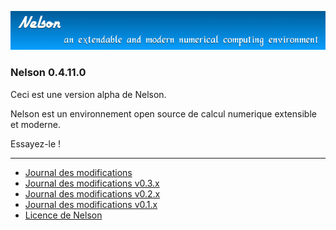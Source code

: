 ![banner](banner_homepage.png)

### Nelson 0.4.11.0

Ceci est une version alpha de Nelson. 

Nelson est un environnement open source de calcul numerique extensible et moderne.

Essayez-le !


* * *

*   [Journal des modifications](./changelogs/CHANGELOG.md)
*   [Journal des modifications v0.3.x](./changelogs/CHANGELOG-0.3.x.md)
*   [Journal des modifications v0.2.x](./changelogs/CHANGELOG-0.2.x.md)
*   [Journal des modifications v0.1.x](./changelogs/CHANGELOG-0.1.x.md)
*   [Licence de Nelson](./license/license.md)
